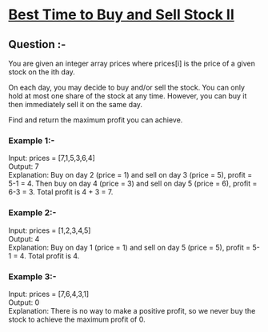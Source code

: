 # [Best Time to Buy and Sell Stock II](https://leetcode.com/problems/best-time-to-buy-and-sell-stock-ii/)

## Question :- 

You are given an integer array prices where prices[i] is the price of a given stock on the ith day.

On each day, you may decide to buy and/or sell the stock. You can only hold at most one share of the stock at any time. However, you can buy it then immediately sell it on the same day.

Find and return the maximum profit you can achieve.

### Example 1:-

Input: prices = [7,1,5,3,6,4] <br>
Output: 7 <br>
Explanation: Buy on day 2 (price = 1) and sell on day 3 (price = 5), profit = 5-1 = 4.
Then buy on day 4 (price = 3) and sell on day 5 (price = 6), profit = 6-3 = 3.
Total profit is 4 + 3 = 7.

### Example 2:-

Input: prices = [1,2,3,4,5] <br>
Output: 4 <br>
Explanation: Buy on day 1 (price = 1) and sell on day 5 (price = 5), profit = 5-1 = 4.
Total profit is 4.

### Example 3:-

Input: prices = [7,6,4,3,1] <br>
Output: 0 <br>
Explanation: There is no way to make a positive profit, so we never buy the stock to achieve the maximum profit of 0.